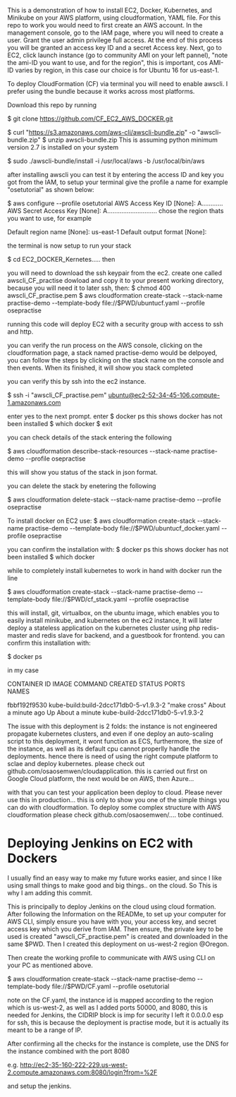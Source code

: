 This is a demonstration of how to install EC2, Docker, Kubernetes, and Minikube on your AWS platform, using cloudformation, YAML file. For this repo to work you would need to first create an AWS account. In the management console, go to the IAM page, where you will need to create a user. Grant the user admin privilege full access. At the end of this process you will  be granted an access key ID and a secret Access key. Next, go to EC2, click launch instance (go to community AMI on your left pannel), "note the ami-ID you want to use, and for the region", this is important, cos AMI-ID varies by region, in this case our choice is for Ubuntu 16 for us-east-1.

 To deploy CloudFormation (CF) via terminal you will need to enable awscli. I prefer using the bundle because it works across most platforms.


Download this repo by running 

$ git clone https://github.com/CF_EC2_AWS_DOCKER.git

$ curl "https://s3.amazonaws.com/aws-cli/awscli-bundle.zip" -o "awscli-bundle.zip"
$ unzip awscli-bundle.zip
This is assuming python minimum version 2.7 is installed on your system

$ sudo ./awscli-bundle/install -i /usr/local/aws -b /usr/local/bin/aws

after installing awscli you can test it by entering the access ID and key you got from the IAM, to setup your terminal give the profile a name for example "osetutorial" as shown below:

$ aws configure --profile osetutorial
AWS Access Key ID [None]: A............
AWS Secret Access Key [None]: A............................
chose the region thats you want to use, for example

Default region name [None]: us-east-1
Default output format [None]: 

the terminal is now setup to run your stack

$ cd EC2_DOCKER_Kernetes.....
then

you will need to download the ssh keypair from the ec2.
create one called awscli_CF_practise dowload and copy it to your present working directory, because you will need it to later ssh, then:
$ chmod 400 awscli_CF_practise.pem
$ aws cloudformation create-stack --stack-name practise-demo --template-body file://$PWD/ubuntucf.yaml --profile osepractise

running this code will deploy EC2 with a security group with access to ssh and http.

you can verify the run process on the AWS console, clicking on the cloudformation page, a stack named practise-demo would be delpoyed, you can follow the steps by clicking on the stack name on the console and then events.
When its finished, it will show you stack completed

you can verify this by ssh into the ec2 instance.

$ ssh -i "awscli_CF_practise.pem" ubuntu@ec2-52-34-45-106.compute-1.amazonaws.com

enter yes to the next prompt.
enter
$ docker ps
this shows docker has not been installed
$ which docker 
$ exit

you can check details of the stack entering the following 

$ aws cloudformation describe-stack-resources --stack-name practise-demo --profile osepractise

this will show you status of the stack in json format.

you can delete the stack by enetering the following 

$ aws cloudformation delete-stack --stack-name  practise-demo --profile osepractise

To install docker on EC2 use:
$ aws cloudformation create-stack --stack-name practise-demo --template-body file://$PWD/ubuntucf_docker.yaml --profile osepractise

you can confirm the installation with:
$ docker ps
this shows docker has not been installed
$ which docker 

while to completely install kubernetes to work in hand with docker 
run the line 

$ aws cloudformation create-stack --stack-name practise-demo --template-body file://$PWD/cf_stack.yaml --profile osepractise

this will install, git, virtualbox, on the ubuntu image, which enables you to easily install minikube, and kubernetes on the ec2 instance, 
It will later deploy a stateless application on the kubernetes cluster using php redis-master and redis slave for backend, and 
a guestbook for frontend. you can confirm this installation with: 

$ docker ps


in my case 


CONTAINER ID        IMAGE                                    COMMAND             CREATED              STATUS              PORTS               
NAMES

fbbf192f9530        kube-build:build-2dcc171db0-5-v1.9.3-2   "make cross"        About a minute ago   Up About a minute                       kube-build-2dcc171db0-5-v1.9.3-2

The issue with this deployment is 2 folds: the instance is not engineered propagate kubernetes clusters, and even if one deploy an auto-scaling script to this deployment, it wont function as ECS, furthermore, the size of the instance, as well as its default cpu cannot properlly handle the deployments. hence there is need of using the right compute platform to sclae and deploy kubernetes. 
please check out github.com/osaosemwen/cloudapplication. this is carried out first on Google Cloud platform, the next would be on AWS, then Azure...


with that you can test your application been deploy to cloud. Please never use this in production... this is only to show you one of the simple things you can do with cloudformation. 
To deploy some complex structure with AWS cloudformation please check github.com/osaosemwen/.... tobe continued.


# Deploying Jenkins on EC2 with Dockers

I usually find an easy way to make my future works easier, and since I like using small things to make good and big things.. on the cloud. So This is why I am adding this commit.

This  is principally to deploy Jenkins on the cloud using cloud formation. After following the Information on the READMe, to set up your computer for AWS CLI, simply ensure you have with you, your access key, and secret access key which you derive from IAM. Then ensure, the private key to be used is created "awscli_CF_practise.pem" is created and downloaded in the same $PWD. Then I created this deployment on us-west-2 region @Oregon.

Then create the working profile to communicate with AWS using CLI on your PC as mentioned above.

$ aws cloudformation create-stack --stack-name practise-demo --template-body file://$PWD/CF.yaml --profile osetutorial

note on the CF.yaml, the instance id is mapped according to the region which is us-west-2, as well as I added ports 50000, and 8080, this is needed for Jenkins, the CIDRIP block is imp for security I left it 0.0.0.0 esp for ssh, this is because the deployment is practise mode, but it is actually its meant to be a range of IP. 


After confirming all the checks for the instance is complete, use the DNS for the instance combined with the port 8080

e.g. http://ec2-35-160-222-229.us-west-2.compute.amazonaws.com:8080/login?from=%2F

and setup the jenkins.
